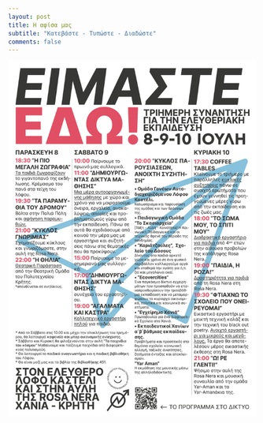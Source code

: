 ```yaml
---
layout: post
title: Η αφίσα μας
subtitle: "Κατεβάστε - Τυπώστε - Διαδώστε"
comments: false
---
```





![Αφίσα με Πρόγραμμα](/assets/img/EIMASTEEDW-POSTER-WEB.jpg "Αφίσα με Πρόγραμμα")

